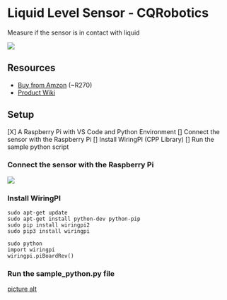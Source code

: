 # Liquid Level Sensor - CQRobotics #
Measure if the sensor is in contact with liquid

![](/resources/sensor.jpg)

## Resources ##

* [Buy from Amzon](https://www.amazon.com/CQRobot-Consumption-Resistance-Temperature-Properties/dp/B07ZMGW3QJ) (~R270)
* [Product Wiki](http://www.cqrobot.wiki/index.php/Liquid_Level_Sensor)

## Setup ##

[X] A Raspberry Pi with VS Code and Python Environment 
[] Connect the sensor with the Raspberry Pi
[] Install WiringPI (CPP Library)
[] Run the sample python script

### Connect the sensor with the Raspberry Pi ###

![](/url/connection.jpg)

### Install WiringPI ###

```console
sudo apt-get update
sudo apt-get install python-dev python-pip
sudo pip install wiringpi2
sudo pip3 install wiringpi
```

```console
sudo python
import wiringpi
wiringpi.piBoardRev()
```

### Run the sample_python.py file ###

[picture alt](resources/running.jpg "Sample sensor code runing on a remote VS Code SSH session")

